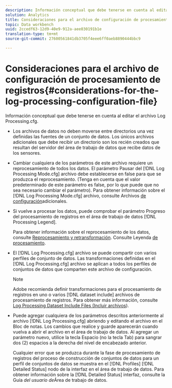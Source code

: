 ```yaml
---
description: Información conceptual que debe tenerse en cuenta al editar el archivo Log Processing.cfg.
solution: Analytics
title: Consideraciones para el archivo de configuración de procesamiento de registros
topic: Data workbench
uuid: 2ccedf63-12d9-40e9-912a-aee030191b1e
translation-type: tm+mt
source-git-commit: 27600561841db3705f4eee6ff0aeb8890444bbc9

---
```



# Consideraciones para el archivo de configuración de procesamiento de registros{#considerations-for-the-log-processing-configuration-file}

Información conceptual que debe tenerse en cuenta al editar el archivo Log Processing.cfg.

* Los archivos de datos no deben moverse entre directorios una vez definidas las fuentes de un conjunto de datos. Los únicos archivos adicionales que debe recibir un directorio son los recién creados que resultan del servidor del área de trabajo de datos que recibe datos de los sensores.
* Cambiar cualquiera de los parámetros de este archivo requiere un reprocesamiento de todos los datos. El parámetro Pausar del [!DNL Log Processing Mode.cfg] archivo debe establecerse en false para que se produzca el reprocesamiento. (Tenga en cuenta que el valor predeterminado de este parámetro es false, por lo que puede que no sea necesario cambiar el parámetro). Para obtener información sobre el [!DNL Log Processing Mode.cfg] archivo, consulte Archivos [de configuración](../../../home/c-dataset-const-proc/c-add-config-files/c-add-config-files.md#concept-1afef4f88f1e467ab4326875fd1d3004)adicionales.

* Si vuelve a procesar los datos, puede comprobar el parámetro Progreso del procesamiento de registros en el área de trabajo de datos [!DNL Processing Legend].

   Para obtener información sobre el reprocesamiento de los datos, consulte [Reprocesamiento y retransformación](../../../home/c-dataset-const-proc/c-reproc-retrans/c-unst-reproc-retrans.md). Consulte Leyenda [de procesamiento](../../../home/c-get-started/c-admin-intrf/c-pro-lgd.md#concept-233e27c9c84c426f8c178a27cc7ff828).

* El [!DNL Log Processing.cfg] archivo se puede compartir con varios perfiles de conjunto de datos. Las transformaciones definidas en el [!DNL Log Processing.cfg] archivo se aplican a todos los perfiles de conjuntos de datos que comparten este archivo de configuración.

   >[!NOTE]
   >
   >Adobe recomienda definir transformaciones para el procesamiento de registros en uno o varios [!DNL dataset include] archivos de procesamiento de registros. Para obtener más información, consulte [Log Processing Dataset Include Files (Incluir archivos](../../../home/c-dataset-const-proc/c-dataset-inc-files/c-types-dataset-inc-files/c-log-proc-dataset-inc-files/c-log-proc-dataset-inc-files.md#concept-999475a22519432e98844622ca95b6ab)).

* Puede agregar cualquiera de los parámetros descritos anteriormente al archivo [!DNL Log Processing.cfg] abriendo y editando el archivo en el Bloc de notas. Los cambios que realice y guarde aparecerán cuando vuelva a abrir el archivo en el área de trabajo de datos. Al agregar un parámetro nuevo, utilice la tecla Espacio (no la tecla Tab) para sangrar dos (2) espacios a la derecha del nivel de encabezado anterior.

   Cualquier error que se produzca durante la fase de procesamiento de registros del proceso de construcción de conjuntos de datos para un perfil de conjuntos de datos se muestra en el [!DNL Profiles] [!DNL Detailed Status] nodo de la interfaz en el área de trabajo de datos. Para obtener información sobre la [!DNL Detailed Status] interfaz, consulte la Guía *del usuario de*&#x200B;Área de trabajo de datos.

